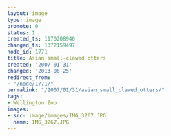```yaml
---
layout: image
type: image
promote: 0
status: 1
created_ts: 1170208940
changed_ts: 1372159497
node_id: 1771
title: Asian small-clawed otters
created: '2007-01-31'
changed: '2013-06-25'
redirect_from:
- "/node/1771/"
permalink: "/2007/01/31/asian_small_clawed_otters/"
tags:
- Wellington Zoo
images:
- src: image/images/IMG_3267.JPG
  name: IMG_3267.JPG
---
```


